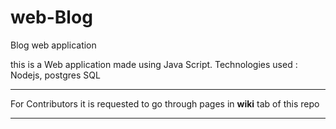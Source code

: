 
# web-Blog
Blog web application

this is a Web application made using Java Script.
Technologies used : Nodejs, postgres SQL    

***

For Contributors it is requested to go through pages in **wiki** tab of this repo


***
